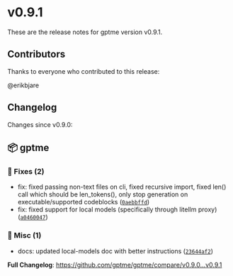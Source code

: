 # v0.9.1

These are the release notes for gptme version v0.9.1.

## Contributors

Thanks to everyone who contributed to this release:

@erikbjare

## Changelog

Changes since v0.9.0:


## 📦 gptme

### 🐛 Fixes (2)

 - fix: fixed passing non-text files on cli, fixed recursive import, fixed len() call which should be len_tokens(), only stop generation on executable/supported codeblocks ([`0aebbffd`](https://github.com/gptme/gptme/commit/0aebbffd))
 - fix: fixed support for local models (specifically through litellm proxy) ([`a0460047`](https://github.com/gptme/gptme/commit/a0460047))

### 🔨 Misc (1)

 - docs: updated local-models doc with better instructions ([`23644af2`](https://github.com/gptme/gptme/commit/23644af2))

**Full Changelog**: https://github.com/gptme/gptme/compare/v0.9.0...v0.9.1
